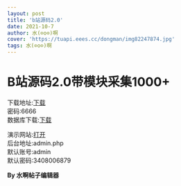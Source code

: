 ```yaml
---
layout: post
title: 'b站源码2.0'
date: 2021-10-7
author: 水(⊙o⊙)啊
cover: 'https://tuapi.eees.cc/dongman/img82247874.jpg'
tags: 水(⊙o⊙)啊
---
```

<p>
	<h1>
		B站源码2.0带模块采集1000+
	</h1>
下载地址:<a href='https://fuckyoumom.lanzoui.com/i16pMuv5kde'>下载</a><br />
密码:6666<br />
数据库下载:<a href='https://fuckyoumom.lanzoui.com/io9oZuv5nxc'>下载</a>
</p>
<p>
	演示网站:<a href='www.shuia.ml'>打开</a><br />
后台地址:admin.php<br />
默认账号:admin<br />
默认密码:3408006879
</p>
<p>
	<strong>By 水啊帖子编辑器</strong><br />
	<div>
		<br />
	</div>
</p>
